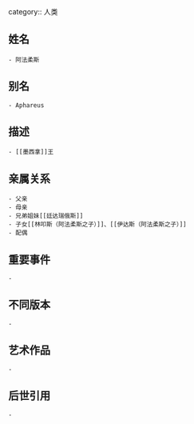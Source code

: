category:: 人类
## 姓名
	- 阿法柔斯
## 别名
	- Aphareus
## 描述
	- [[墨西拿]]王
## 亲属关系
	- 父亲
	- 母亲
	- 兄弟姐妹[[廷达瑞俄斯]]
	- 子女[[林叩斯（阿法柔斯之子）]]、[[伊达斯（阿法柔斯之子）]]
	- 配偶
## 重要事件
	-
## 不同版本
	-
## 艺术作品
	-
## 后世引用
	-
